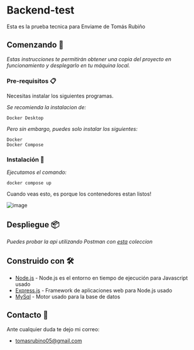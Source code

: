 # Backend-test
Esta es la prueba tecnica para Enviame de Tomás Rubiño

## Comenzando 🚀

_Estas instrucciones te permitirán obtener una copia del proyecto en funcionamiento y desplegarlo en tu máquina local._

### Pre-requisitos 📋

Necesitas instalar los siguientes programas.

_Se recomienda la instalacion de:_
```
Docker Desktop
```
_Pero sin embargo, puedes solo instalar los siguientes:_

```
Docker
Docker Compose
```

### Instalación 🔧

_Ejecutamos el comando:_

```
docker compose up
```
Cuando veas esto, es porque los contenedores estan listos!

![image](https://user-images.githubusercontent.com/56139749/119382245-2531be80-bc98-11eb-86f0-8c52f0b64830.png)

## Despliegue 📦

_Puedes probar la api utilizando Postman con [esta](https://github.com/Reimot5/backend-test/blob/main/test%20for%20Backend-test.postman_collection.json) coleccion_

## Construido con 🛠️

* [Node.js](https://nodejs.org/es/) - Node.js es el entorno en tiempo de ejecución para Javascript usado
* [Express.js](https://expressjs.com/es/) - Framework de aplicaciones web para Node.js usado
* [MySql](https://www.mysql.com/) - Motor usado para la base de datos

## Contacto 📄

Ante cualquier duda te dejo mi correo:

* tomasrubino05@gmail.com
